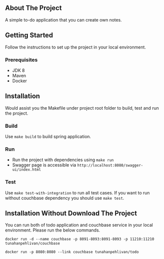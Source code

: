 ## About The Project
A simple to-do application that you can create own notes.

## Getting Started
Follow the instructions to set up the project in your local environment.

### Prerequisites
* JDK 8
* Maven
* Docker

## Installation
Would assist you the Makefile under project root folder to build, test and run the project.

### Build

Use `make build` to build spring application.

### Run

* Run the project with dependencies using `make run`
* Swagger page is accessible via `http://localhost:8080/swagger-ui/index.html`


### Test

Use `make test-with-integration` to run all test cases. If you want to run without couchbase dependency you should use `make test`.

## Installation Without Download The Project

You can run both of todo application and couchbase service in your local environment. Please run the below commands.

`docker run -d --name couchbase -p 8091-8093:8091-8093 -p 11210:11210 tunahanpehlivan/couchbase`

`docker run -p 8080:8080 --link couchbase tunahanpehlivan/todo`

